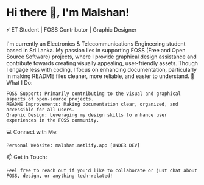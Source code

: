 # Hi there 👋, I'm Malshan!
⚡ ET Student | FOSS Contributor | Graphic Designer

I'm currently an Electronics & Telecommunications Engineering student based in Sri Lanka. My passion lies in supporting FOSS (Free and Open Source Software) projects, where I provide graphical design assistance and contribute towards creating visually appealing, user-friendly assets. Though I engage less with coding, I focus on enhancing documentation, particularly in making README files cleaner, more reliable, and easier to understand.
🔧 What I Do:

    FOSS Support: Primarily contributing to the visual and graphical aspects of open-source projects.
    README Improvements: Making documentation clear, organized, and accessible for all users.
    Graphic Design: Leveraging my design skills to enhance user experiences in the FOSS community.

💻 Connect with Me:

    Personal Website: malshan.netlify.app [UNDER DEV]

📫 Get in Touch:

    Feel free to reach out if you'd like to collaborate or just chat about FOSS, design, or anything tech-related!
